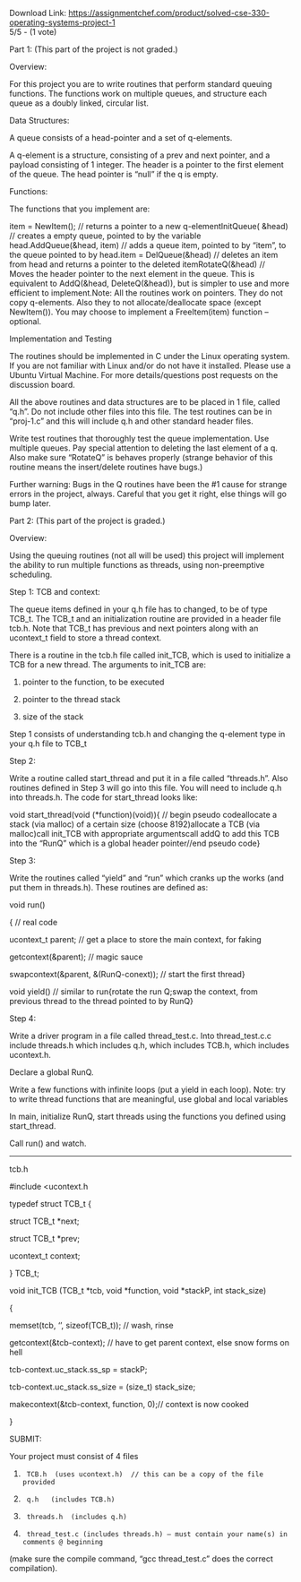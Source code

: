Download Link: https://assignmentchef.com/product/solved-cse-330-operating-systems-project-1
<br>
5/5 - (1 vote)

Part 1: (This part of the project is not graded.)

Overview:

For this project you are to write routines that perform standard queuing functions. The functions work on multiple queues, and structure each queue as a doubly linked, circular list.

Data Structures:

A queue consists of a head-pointer and a set of q-elements.

A q-element is a structure, consisting of a prev and next pointer, and a payload consisting of 1 integer. The header is a pointer to the first element of the queue. The head pointer is “null” if the q is empty.

Functions:

The functions that you implement are:

item = NewItem(); // returns a pointer to a new q-elementInitQueue( &amp;head) // creates a empty queue, pointed to by the variable head.AddQueue(&amp;head, item) // adds a queue item, pointed to by “item”, to the queue pointed to by head.item = DelQueue(&amp;head) // deletes an item from head and returns a pointer to the deleted itemRotateQ(&amp;head) // Moves the header pointer to the next element in the queue. This is equivalent to AddQ(&amp;head, DeleteQ(&amp;head)), but is simpler to use and more efficient to implement.Note: All the routines work on pointers. They do not copy q-elements. Also they to not allocate/deallocate space (except NewItem()). You may choose to implement a FreeItem(item) function – optional.

Implementation and Testing

The routines should be implemented in C under the Linux operating system. If you are not familiar with Linux and/or do not have it installed. Please use a Ubuntu Virtual Machine. For more details/questions post requests on the discussion board.

All the above routines and data structures are to be placed in 1 file, called “q.h”. Do not include other files into this file. The test routines can be in “proj-1.c” and this will include q.h and other standard header files.

Write test routines that thoroughly test the queue implementation. Use multiple queues. Pay special attention to deleting the last element of a q. Also make sure “RotateQ” is behaves properly (strange behavior of this routine means the insert/delete routines have bugs.)

Further warning: Bugs in the Q routines have been the #1 cause for strange errors in the project, always. Careful that you get it right, else things will go bump later.

Part 2: (This part of the project is graded.)

Overview:

Using the queuing routines (not all will be used) this project will implement the ability to run multiple functions as threads, using non-preemptive scheduling.

Step 1: TCB and context:

The queue items defined in your q.h file has to changed, to be of type TCB_t. The TCB_t and an initialization routine are provided in a header file tcb.h. Note that TCB_t has previous and next pointers along with an ucontext_t field to store a thread context.

There is a routine in the tcb.h file called init_TCB, which is used to initialize a TCB for a new thread. The arguments to init_TCB are:

1. pointer to the function, to be executed

2. pointer to the thread stack

3. size of the stack

Step 1 consists of understanding tcb.h and changing the q-element type in your q.h file to TCB_t

Step 2:

Write a routine called start_thread and put it in a file called “threads.h”. Also routines defined in Step 3 will go into this file. You will need to include q.h into threads.h. The code for start_thread looks like:

void start_thread(void (*function)(void)){ // begin pseudo codeallocate a stack (via malloc) of a certain size (choose 8192)allocate a TCB (via malloc)call init_TCB with appropriate argumentscall addQ to add this TCB into the “RunQ” which is a global header pointer//end pseudo code}

Step 3:

Write the routines called “yield” and “run” which cranks up the works (and put them in threads.h). These routines are defined as:

void run()

{   // real code

ucontext_t parent;     // get a place to store the main context, for faking

getcontext(&amp;parent);   // magic sauce

swapcontext(&amp;parent, &amp;(RunQ-conext));  // start the first thread}

void yield() // similar to run{rotate the run Q;swap the context, from previous thread to the thread pointed to by RunQ}

Step 4:

Write  a driver program in a file called thread_test.c. Into thread_test.c.c include threads.h which includes q.h, which includes TCB.h, which includes ucontext.h.

Declare a global RunQ.

Write a few functions with infinite loops (put a yield in each loop). Note: try to write thread functions that are meaningful, use global and local variables

In main, initialize RunQ, start threads using the functions you defined using start_thread.

Call run() and watch.

__________________________________

tcb.h

#include &lt;ucontext.h

typedef struct TCB_t {

struct TCB_t     *next;

struct TCB_t     *prev;

ucontext_t      context;

} TCB_t;

void init_TCB (TCB_t *tcb, void *function, void *stackP, int stack_size)

{

memset(tcb, ‘ ’, sizeof(TCB_t));       // wash, rinse

getcontext(&amp;tcb-context);              // have to get parent context, else snow forms on hell

tcb-context.uc_stack.ss_sp = stackP;

tcb-context.uc_stack.ss_size = (size_t) stack_size;

makecontext(&amp;tcb-context, function, 0);// context is now cooked

}

SUBMIT:

Your project must consist of 4 files

1.      TCB.h  (uses ucontext.h)  // this can be a copy of the file provided

2.      q.h   (includes TCB.h)

3.      threads.h  (includes q.h)

4.      thread_test.c (includes threads.h) – must contain your name(s) in comments @ beginning

(make sure the compile command, “gcc thread_test.c” does the correct compilation).